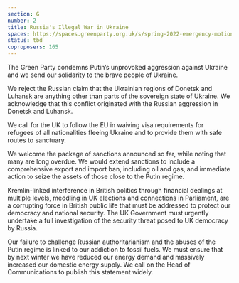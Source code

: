```yaml
---
section: G
number: 2
title: Russia's Illegal War in Ukraine
spaces: https://spaces.greenparty.org.uk/s/spring-2022-emergency-motion-forum/?contentId=89983
status: tbd
coproposers: 165
---
```

The Green Party condemns Putin’s unprovoked aggression against Ukraine and we send our solidarity to the brave people of Ukraine.

We reject the Russian claim that the Ukrainian regions of Donetsk and Luhansk are anything other than parts of the sovereign state of Ukraine. We acknowledge that this conflict originated with the Russian aggression in Donetsk and Luhansk.

We call for the UK to follow the EU in waiving visa requirements for refugees of all nationalities fleeing Ukraine and to provide them with safe routes to sanctuary.

We welcome the package of sanctions announced so far, while noting that many are long overdue. We would extend sanctions to include a comprehensive export and import ban, including oil and gas, and immediate action to seize the assets of those close to the Putin regime.

Kremlin-linked interference in British politics through financial dealings at multiple levels, meddling in UK elections and connections in Parliament, are a corrupting force in British public life that must be addressed to protect our democracy and national security. The UK Government must urgently undertake a full investigation of the security threat posed to UK democracy by Russia.

Our failure to challenge Russian authoritarianism and the abuses of the Putin regime is linked to our addiction to fossil fuels. We must ensure that by next winter we have reduced our energy demand and massively increased our domestic energy supply.
We call on the Head of Communications to publish this statement widely.
